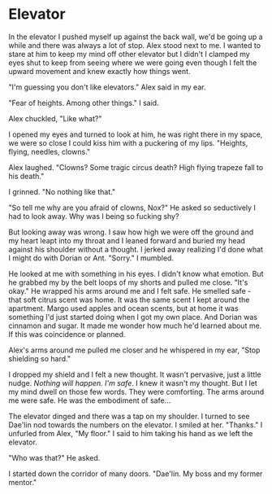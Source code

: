 #  Elevator

In the elevator I pushed myself up against the back wall, we'd be going up a
while and there was always a lot of stop. Alex stood next to me. I wanted to
stare at him to keep my mind off other elevator but I didn't I clamped my eyes
shut to keep from seeing where we were going even though I felt the upward
movement and knew exactly how things went.

"I'm guessing you don't like elevators." Alex said in my ear.

"Fear of heights. Among other things." I said.

Alex chuckled, "Like what?"

I opened my eyes and turned to look at him, he was right there in my space, we
were so close I could kiss him with a puckering of my lips. "Heights, flying,
needles, clowns."

Alex laughed. "Clowns? Some tragic circus death? High flying trapeze fall to his
death."

I grinned. "No nothing like that."

"So tell me why are you afraid of clowns, Nox?" He asked so seductively I had to
look away. Why was I being so fucking shy?

But looking away was wrong. I saw how high we were off the ground and my heart
leapt into my throat and I leaned forward and buried my head against his
shoulder without a thought. I jerked away realizing I'd done what I might do
with Dorian or Ant. "Sorry." I mumbled.

He looked at me with something in his eyes. I didn't know what emotion. But he
grabbed my by the belt loops of my shorts and pulled me close. "It's okay." He
wrapped his arms around me and I felt safe. He smelled safe - that soft citrus
scent was home. It was the same scent I kept around the apartment. Margo used
apples and ocean scents, but at home it was something I'd just started doing
when I got my own place. And Dorian was cinnamon and sugar. It made me wonder
how much he'd learned about me. If this was coincidence or planned.

Alex's arms around me pulled me closer and he whispered in my ear, "Stop
shielding so hard."

I dropped my shield and I felt a new thought. It wasn't pervasive, just a little
nudge. *Nothing will happen. I'm safe*. I knew it wasn't my thought. But I let
my mind dwell on those few words. They were comforting. The arms around me were
safe. He was the embodiment of safe…

The elevator dinged and there was a tap on my shoulder. I turned to see Dae'lin
nod towards the numbers on the elevator. I smiled at her. "Thanks." I unfurled
from Alex, "My floor." I said to him taking his hand as we left the elevator.

"Who was that?" He asked.

I started down the corridor of many doors. "Dae'lin. My boss and my former
mentor."

